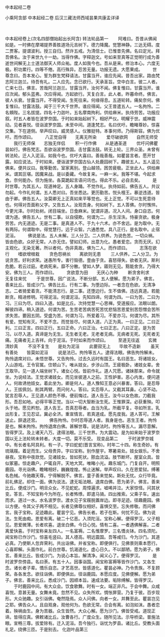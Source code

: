<!-- { "loadSidebar": true } -->
中本起经二卷


小乘阿含部
中本起经二卷
后汉三藏法师西域昙果共康孟详译


　　

中本起经卷上(次名四部僧始起出长阿含)
转法轮品第一
　　阿难曰。吾昔从佛闻如是。一时佛在摩竭提界善胜道场元吉树下。德力降魔。觉慧神静。三达无碍。度二贾客。提谓波利。授三自归。然许五戒。为清信士。已惟昔先佛。名曰定光。拜吾佛名。汝于来世九十一劫。当得作佛。字释迦文。号如来至真等正觉明行成为善逝世间解无上士道法御天人师众祐。度人如我今也。吾从是来。修治本心。六度无极。积功累行。四等不倦。高行殊异。忍苦无量。功报无遗。大愿果成。
　　世尊念曰。吾本发心。誓为群生梵释请法。甘露当开。谁应先闻。昔吾出家。路由梵志阿兰迦兰。待吾有礼。二人应先。念已欲行。天承圣旨。空中白言。彼二人者。亡来七日。佛言。苦哉阿兰迦兰。甘露当开。汝何不闻。佛复惟曰。甘露当开。谁应次闻。郁头蓝弗。次应得闻。方起欲行。天复白言。此人者。昨暮命终。佛言。彼人长衰。甘露当开。不得受闻。生死往来。何缘得息。五道轮转。痛矣奈何。佛复惟曰。甘露法鼓。闻于三千大千世界。谁应得闻。父王昔遣五人。一名拘怜。二名頞陛。三名拔提。四名十力迦叶。五名摩南拘利。供给麻米。执侍劳苦。功报应叙。时五人者皆在波罗奈国。于时如来始起树下。相好严仪。明耀于世。威神震动。见者喜悦。径诣波罗奈国。未至中间。道逢梵志。名曰优吁。瞻睹尊妙。惊喜交集。下在道侧。举声叹曰。威灵感人。仪雅挺特。本事何师。乃得斯容。佛为优吁。而作颂曰。
　　八正觉自得　　无离无所染
　　爱尽破欲网　　自然无师受
　　我行无师保　　志独无伴侣
　　积一行作佛　　从是通圣道
　　优吁问佛瞿昙如行。佛告梵志。吾欲诣波罗奈国。击甘露法鼓。转无上轮。三界众圣。未曾有转法轮。迁人入泥洹。如我今也。优吁大喜曰。善哉善哉。如瞿昙言者。愿开甘露。如应说法。于时如来。便诣波罗奈国古仙人处鹿园树下。趣彼五人。五人遥见佛来。便共议曰。我等勤苦。室家离别。登山越领。困苦疲极。正坐此人。供给麻米。谓其叵堪。因魔来战。是以委藏。今故复来。一麻一米。我等不堪。今起求食。奈何能办。但为施坐。各莫跪起言语问讯也。得此不乐。必自去矣。
　　是时世尊。为其五人。现道神足。五人身踊。不觉作礼。执侍如前。佛告五人。共议勿起。今作礼何谓。五人悉对曰。吾坐悉达。更历勤苦。悦头檀王。暴逆违道。皆由于卿。佛告五人。汝莫卿无上正真如来平等觉也。无上正觉。不可以生死意待也。何得对吾面称父字。又告五人。汝观吾身。何如树下。五人答佛。尔时憔悴。今更光泽。尔时处树。闭目端坐。日食麻米。犹谓非道。况入人间。身口自恣。何谓为道。佛告五人。世有二事。以自侵欺。何谓为二。杀生淫泆。恃豪贪欲。极身劳苦。内无道迹。无是二事。是真道人不。于九十六术。亦不舍远。是为取中。无有两际。何谓取中。得觉慧行。远于众智。六通悉觉。具八正行。是名取中。止宿泥洹。
　　佛说是法。五人未解。三人分卫。二人供养。为说色苦。一切众祸。皆由色欲。众好无常。人亦无住。譬如幻师。出意为化。愚者爱恋。贪而无厌。幻主观化。无染无著。所以者何。伪非真故。佛为二人。而作颂曰。
　　志荡在欲行　　嗜欲增根栽
　　贪色怨祸长　　离欲则无患
　　三人供养。二人分卫。为说贪苦。好利求荣。迷愚所专。害行毁德。壹由于贪。喜怒得失。欲者无厌。斯利危脆。若云过庭。老病死来。靡不分散。譬如人梦。寤则无见。黠能舍贪。乃得大安。佛为三人。而作颂曰。
　　贪欲意为田　　无厌心为种
　　断贪舍利求　　无复往来忧
　　于是世尊。因广说法。不断分部。五人便解。愿为弟子。佛言。善来比丘。皆成沙门。佛告比丘。行有二事。为堕边际。一者念在色欲。无清净志。二者猗爱着贪。不能清志行。是二事。还堕边行。生不值佛。违远真道。若能断贪。精进修明。可得泥洹。何谓泥洹。先知四谛。何谓为四。一曰为苦。二曰为习。三曰为尽。四曰入道。如是比丘。次持觉慧一心思禅。受道报应。法眼以朗。解彼四谛。稍入道迹。何谓为苦。生苦老苦病苦死苦忧悲恼苦恩爱别苦怨憎会苦所求失苦。要因五阴。受盛为苦。何谓为习。所爱着习。不爱亦习。何谓为尽。其所有爱。觉知有灭。不爱不念。而觉皆尽。何谓入道。八正为真。一曰正见。二曰正利。三曰正言。四曰正行。五曰正命。六曰正治。七曰正志。八曰正定。是为苦习。以尽入道。真谛是为无生。无生者无老。无老者无病。无病者无死。无死者无痛。无痛者无上吉祥。向于泥洹。于时如来而作颂曰。
　　至道无往返　　玄微清妙真
　　不没不复生　　是处为泥洹
　　此要寂无上　　毕故不造新
　　虽天有善处　　皆莫如泥洹
　　说是法已。拘怜等五人。逮得法眼。佛告拘怜解未。拘怜退席对曰。未悟世尊。又告拘怜。过去久远时有国王。名曰恶生。将诸妓女。入山游戏。王令官属。住顿山下。唯从妓女。步涉山顶。王疲极卧。诸妓女辈。舍王取华。见一道人端坐树下。诸女心悦。皆前作礼。道人咒愿。诸妹那来。命令就坐。为说经法。王觉求诸妓女。而见坐彼道人之前。王性妒害。恶心内发。便问道人。何故诱他妓女。着此坐为。卿是何人。道人豫知王意必兴暴害。答曰。是忍辱人。王拔佩剑。削其两臂。而问何人。答曰。实忍辱人。又截其耳鼻。心坚不动。犹言忍辱人。王见道人颜色不移。便前悔过。道人告王。汝今以女色故。刀截我形。吾忍如地。必得平等正觉。当以一切大智断汝生死。王惟罪深。必获重殃。叩头于地。愿见矜恕。道人告王。吾真忍辱者。血当为乳。所截平复。寻如所言。乳出形复。王见忍证。冀必全济。重宣情言。若真道成。愿先度我。道人答可。王解迷止。辞退还宫。
　　佛告拘怜。尔时忍辱道人者。我身是也。恶生王者。拘怜是也。解未拘怜。拘怜退席白佛。甚解世尊。说是法时。拘怜等五人。漏尽意解。皆得罗汉。及上诸天八万。逮得法眼。三千世界。为大震动。是为如来始于波罗奈国以无上法轮转未转者。大度一切。莫不乐受。
现变品第二
　　于时波罗奈城中。有长者名阿具利。有一子。字曰蛇蛇(晋言宝称)。时年二十四。称生奇妙。有琉璃屐。着足而生。父母贵异。字曰宝称。别作屋宇。寒暑易处。妓女娱乐。不舍昼夜。宝称中夜欻觉。见诸妓女。皆如死状。脓血流溢。肢节断坏。屋室众具。皆似冢墓。惊走趣户。户辄自开。天地大冥。唯睹小光。趣东城门。门复自开。明照鹿园。寻光诣佛。瞻睹相好。巍巍煌煌。怖止迷解。举声叹曰。久在恩爱狱。缚著名色械。今驰趣天尊。宁得解脱不。佛言。童子善来觉矣。斯处无忧。众行毕竟。前礼佛足。却住一面。佛为说法。逮无垢法眼。退席白佛。愿为弟子。佛言。善来比丘。便成沙门。明旦众女。不见蛇蛇。周慞遍求。嘘唏并泣。大家惊怪。问其状变。答言。不知宝称今为所在。长者怖悸。即遣马骑。四出推索。父乘子车。速出而求。道过一水。水名波罗奈。渡水见子宝屐脱置岸边。即寻足迹。径趣鹿园。佛以方便。令其父子两不相见。长者见佛尊仪相好。喜惧交至。忘失修敬。而问佛言。我子宝称。足迹趣此。瞿昙宁见。佛告长者。若子在斯。何忧不见。佛为说法。生死由痴。恩爱有离。破二十亿恶。入须陀洹。宝称心解。便得罗汉。父子相见。恩爱微薄。长者欢喜。退坐白佛。今日心悦。情有二喜。一者遇佛解喜。二者离爱快喜。于时宝称亲友四人。一名富褥。二名惟摩罗。三名憍炎钵。四名须陀。闻宝称已作沙门。惊喜毛竖曰。其人德高。明远震国。吾等咸归。今为沙门。其道必真。乃使斯人忽弃荣利。共出诣佛。并省宝称。即便俱行。见佛景则乘本愿行。心喜即解。头面作礼。前白世尊。饥渴道化。虚心日久。不以鄙陋。愿为弟子。佛言。善来比丘。皆成沙门。为说心本旨。解清净。闻义心了。便得罗汉。
　　是时波罗奈傍县。名曰荼。有五十人。因事诣国。闻宝称富褥等皆作沙门。又各生念。诸长者子辈。憍乐自恣。才艺高世。皆感道化。瞿昙必神。乃令贵族。不复顾荣。各各发念。欲往诣佛。即便俱出。径诣鹿园。本愿应度。见佛便解。愿为弟子。佛言。善来比丘。悉成沙门。因顺本旨。速成法要。垢除缚解。皆得罗汉。
　　于时鹿园中间。有大众会。饮食歌舞。时有一女。端正非凡。于会中舞。众咸喜悦。意甚无量。女舞未竟。忽然不见。众失所欢。惆怅屏营。乃复于彼。百步现形。大众驰趣。女引诣佛。奄然隐焉。众人问佛。向者一女。并舞至此。瞿昙岂见之耶。佛告众人。且自观身。观他何为。色欲无常。合会有离。如泡如沫。愚者恋着。殃祸由生。身为苦器。众生皆然。大众心解。愿为沙门。佛皆受戒。道现正谛。皆得应真。佛敕诸比丘。汝曹各行。广度众生。随所见法。示导桥梁。普施法眼。宣畅三尊。拔爱除有。迁入泥洹。吾今独行。诣忧为罗县。诸比丘。受教头面礼足。绕佛三匝。于是别去。
化迦叶品第三
